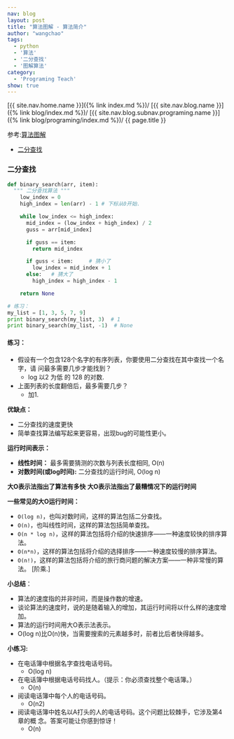 ```yaml
---
nav: blog
layout: post
title: "算法图解 - 算法简介"
author: "wangchao"
tags:
  - python
  - '算法'
  - '二分查找'
  - '图解算法'
category:
  - 'Programing Teach'
show: true
---
```


[{{ site.nav.home.name }}]({% link index.md %})/
[{{ site.nav.blog.name }}]({% link blog/index.md %})/
[{{ site.nav.blog.subnav.programing.name }}]({% link blog/programing/index.md %})/
{{ page.title }}

参考:[算法图解](https://book.douban.com/subject/26979890/)

- [二分查找](#二分查找)

<span id="二分查找"></span>

### 二分查找

```python
def binary_search(arr, item):
  """ 二分查找算法 """
    low_index = 0
    high_index = len(arr) - 1 # 下标从0开始.

    while low_index <= high_index:
      mid_index = (low_index + high_index) / 2
      guss = arr[mid_index]

      if guss == item:
        return mid_index

      if guss < item:     # 猜小了
        low_index = mid_index + 1
      else:   # 猜大了
        high_index = high_index - 1

    return None

# 练习：
my_list = [1, 3, 5, 7, 9]
print binary_search(my_list, 3)  # 1
print binary_search(my_list, -1)  # None
```

#### 练习：

- 假设有一个包含128个名字的有序列表，你要使用二分查找在其中查找一个名字，请 问最多需要几步才能找到？
  - log 以2 为低 的 128 的对数.
- 上面列表的长度翻倍后，最多需要几步？
  - 加1.

**优缺点：**

- 二分查找的速度更快
- 简单查找算法编写起来更容易，出现bug的可能性更小。

**运行时间表示：**

- **线性时间：** 最多需要猜测的次数与列表长度相同, O(n)
- **对数时间(或log时间):** 二分查找的运行时间, O(log n)

**大O表示法指出了算法有多快**
**大O表示法指出了最糟情况下的运行时间**

**一些常见的大O运行时间：**

- `O(log n)`，也叫对数时间，这样的算法包括二分查找。
- `O(n)`，也叫线性时间，这样的算法包括简单查找。
- `O(n * log n)`，这样的算法包括将介绍的快速排序——一种速度较快的排序算法。
- `O(n*n)`，这样的算法包括将介绍的选择排序——一种速度较慢的排序算法。
- `O(n!)`，这样的算法包括将介绍的旅行商问题的解决方案——一种非常慢的算法。 [阶乘.]

**小总结**：

- 算法的速度指的并非时间，而是操作数的增速。
- 谈论算法的速度时，说的是随着输入的增加，其运行时间将以什么样的速度增加。
- 算法的运行时间用大O表示法表示。
- O(log n)比O(n)快，当需要搜索的元素越多时，前者比后者快得越多。

**小练习:**

- 在电话簿中根据名字查找电话号码。
  - O(log n)
- 在电话簿中根据电话号码找人。（提示：你必须查找整个电话簿。）
  - O(n)
- 阅读电话簿中每个人的电话号码。
  - O(n2)
- 阅读电话簿中姓名以A打头的人的电话号码。这个问题比较棘手，它涉及第4章的概 念。答案可能让你感到惊讶！
  - O(n)
